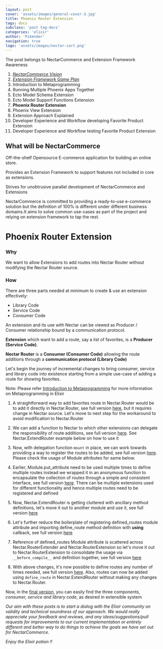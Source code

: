 ```yaml
---
layout: post
cover: 'assets/images/general-cover-3.jpg'
title: Phoenix Router Extension
tags: docs
subclass: 'post tag-docs'
categories: 'elixir'
author: 'Pikender'
navigation: true
logo: 'assets/images/nectar-cart.png'
---
```


>
The post belongs to NectarCommerce and Extension Framework Awareness
>
1. _[NectarCommerce Vision](http://vinsol.com/blog/2016/04/08/nectarcommerce-vision/)_
1. _[Extension Framework Game Plan](http://vinsol.com/blog/2016/04/12/extension-framework-game-plan/)_
1. Introduction to Metaprogramming
1. Running Multiple Phoenix Apps Together
1. Ecto Model Schema Extension
1. Ecto Model Support Functions Extension
1. **Phoenix Router Extension**
1. Phoenix View Extension
1. Extension Approach Explained
1. Developer Experience and Workflow developing Favorite Product Extension
1. Developer Experience and Workflow testing Favorite Product Extension


## What will be NectarCommerce

>
Off-the-shelf Opensource E-commerce application for building an online store.
>
Provides an Extension Framework to support features not included in core as extensions.
>
Strives for unobtrusive parallel development of NectarCommerce and Extensions

NectarCommerce is committed to providing a ready-to-use e-commerce solution but the definition of 100% is different under different business domains.It aims to solve common use-cases as part of the project and relying on extension framework to tap the rest.

# Phoenix Router Extension

### Why

We want to allow Extensions to add routes into Nectar Router without modifying the Nectar Router source.

### How

There are three parts needed at minimum to create & use an extension effectively:

- Library Code
- Service Code
- Consumer Code

An extension and its use with Nectar can be viewed as Producer / Consumer relationship bound by a communication protocol.

**Extension** which want to add a route, say a list of favorites, is a **Producer (Service Code)**.

**Nectar Router** is a **Consumer (Consumer Code)** allowing the route additions through a **communication protocol (Library Code)**

Let's begin the journey of incremental changes to bring consumer, service and library code into existence starting from a simple use-case of adding a route for showing favorites.

>
Note: Please refer [Introduction to Metaprogramming]() for more information on Metaprogramming in Elixir

1.  A straightforward way to add favorites route in Nectar.Router would be to add it directly in Nectar.Router, see full version [here](https://gist.github.com/pikender/52c5f30c74f1a2bbff886e6ffcc6be46/a4cda70666cb5132ecaf1c91a98710c09872a444), but it requires change in Nectar source. Let's move to next step for the workaround to avoid modification to Nectar.Router

    <script src="https://gist.github.com/pikender/607493614533860699d835111feb11cd/7020bb2f62d6224fb3cda074257a507ab01d5106.js"></script>

    <script src="https://gist.github.com/pikender/e2fccd747620b9e67f4b201fb124ebbe.js"></script>

1.  We can add a function to Nectar to which other extensions can delegate the responsibility of route additions, see full version [here](https://gist.github.com/pikender/52c5f30c74f1a2bbff886e6ffcc6be46/155a427b80b5dc11d201adcea0262e7ccd342bb1). See Nectar.ExtendRouter example below on how to use it

    <script src="https://gist.github.com/pikender/607493614533860699d835111feb11cd/1c0ffd904c0cdf75be54efd70f126e42ec9a3828.js"></script>

    <script src="https://gist.github.com/pikender/e2fccd747620b9e67f4b201fb124ebbe.js"></script>

1.  Now, with delegation function `mount` in place, we can work towards providing a way to register the routes to be added, see full version [here](https://gist.github.com/pikender/52c5f30c74f1a2bbff886e6ffcc6be46/346f1d8423f8c36d43f9a18d83317bd7a3152304). Please check the usage of Module attributes for same below.

    <script src="https://gist.github.com/pikender/607493614533860699d835111feb11cd/44fa6030ac35d78033468e6f7aadb1a5ce2d3479.js"></script>

    <script src="https://gist.github.com/pikender/e2fccd747620b9e67f4b201fb124ebbe.js"></script>

1.  Earlier, Module.put_attribute need to be used multiple times to define multiple routes instead we wrapped it in an anonymous function to encapsulate the collection of routes through a simple and consistent interface, see full version [here](https://gist.github.com/pikender/52c5f30c74f1a2bbff886e6ffcc6be46/948e680ec11599955695b9db5e09d297b9df4de4). There can be multiple extensions used for different functionality and hence multiple routes need to be registered and defined

    <script src="https://gist.github.com/pikender/607493614533860699d835111feb11cd/0f5c4176ef1573c412c692afe7ab3e335f2a3de2.js"></script>

    <script src="https://gist.github.com/pikender/e2fccd747620b9e67f4b201fb124ebbe.js"></script>


1.  Now, Nectar.ExtendRouter is getting cluttered with ancillary method definitions, let's move it out to another module and use it, see full version [here](https://gist.github.com/pikender/52c5f30c74f1a2bbff886e6ffcc6be46/9708b3aace1c094e71172d97501d57a47253bcaa)

    <script src="https://gist.github.com/pikender/607493614533860699d835111feb11cd/c41cfdede0618d4b78f93362d6767b8fcaa5745a.js"></script>

    <script src="https://gist.github.com/pikender/e2fccd747620b9e67f4b201fb124ebbe.js"></script>

1.  Let's further reduce the boilerplate of registering defined_routes module attribute and importing define_route method definition with __using__ callback, see full version [here](https://gist.github.com/pikender/52c5f30c74f1a2bbff886e6ffcc6be46/b6016f1f29cc95ebad8b2b2a9546a434275cea3f)

    <script src="https://gist.github.com/pikender/607493614533860699d835111feb11cd/c84f28c0fec71209b1d0a0cfe19312f18f69479c.js"></script>

    <script src="https://gist.github.com/pikender/e2fccd747620b9e67f4b201fb124ebbe.js"></script>

1.  Reference of defined_routes Module attribute is scattered across Nectar.RouterExtender and Nectar.RouterExtension so let's move it out to Nectar.RouterExtension to consolidate the usage via `__before_compile__` and definition together, see full version [here](https://gist.github.com/pikender/52c5f30c74f1a2bbff886e6ffcc6be46/4f33d8935a8aaeebe92a33812fbb4252a576f4aa)

    <script src="https://gist.github.com/pikender/607493614533860699d835111feb11cd/4de0ec9ad28b27d0c6cd52bf61c8d9003b4fa393.js"></script>

    <script src="https://gist.github.com/pikender/e2fccd747620b9e67f4b201fb124ebbe.js"></script>

1.  With above changes, it's now possible to define routes any number of times needed, see full version [here](https://gist.github.com/pikender/52c5f30c74f1a2bbff886e6ffcc6be46/c495577952eea865f100092c314898fc9ed35d03). Also, routes can now be added using `define_route` in Nectar.ExtendRouter without making any changes to Nectar.Router.

    <script src="https://gist.github.com/pikender/607493614533860699d835111feb11cd/453d78e87cdd2b65323d6499c81b30f5f836c2f8.js"></script>

    <script src="https://gist.github.com/pikender/e2fccd747620b9e67f4b201fb124ebbe.js"></script>

Now, in the [final version](https://gist.github.com/pikender/52c5f30c74f1a2bbff886e6ffcc6be46), you can easily find the three components, _consumer, service and library code_, as desired in extensible system

<script src="https://gist.github.com/pikender/52c5f30c74f1a2bbff886e6ffcc6be46.js"></script>

>
_Our aim with these posts is to start a dialog with the Elixir community on validity and technical soundness of our approach. We would really appreciate your feedback and reviews, and any ideas/suggestions/pull requests for improvements to our current implementation or entirely different and better way to do things to achieve the goals we have set out for NectarCommerce._

_Enjoy the Elixir potion !!_
